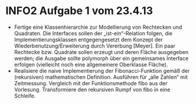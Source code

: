 INFO2 Aufgabe 1 vom 23.4.13 
===============

* Fertige eine Klassenhierarchie zur Modellierung von Rechtecken und Quadraten. Die Interfaces sollen der „ist-ein“-Relation folgen, die Implementierungsklassen entgegengesetzt dem Konzept der Wiederbenutzung/Erweiterung durch Vererbung [Meyer]. Ein paar Rechtecke bzw. Quadrate sollen erzeugt und deren Fläche ausgegeben werden; die Ausgabe sollte polymorph über ein gemeinsames Interface erfolgen (vielleicht noch eine allgemeinere Oberklasse Fläche).
* Realisiere die naive Implementierung der Fibonacci-Funktion gemäß der (rekursiven) mathematischen Definition. Ausführen für „alle Zahlen“ mit Zeitmessung. Vergleich mit der Funktionsmethode fibo aus der Vorlesung. Transformiere den rekursiven Rumpf von fibo in eine Schleife.
